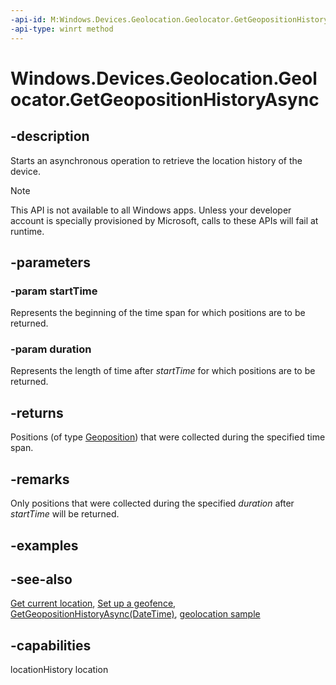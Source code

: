 ```yaml
---
-api-id: M:Windows.Devices.Geolocation.Geolocator.GetGeopositionHistoryAsync(Windows.Foundation.DateTime,Windows.Foundation.TimeSpan)
-api-type: winrt method
---
```


<!-- Method syntax
public Windows.Foundation.IAsyncOperation<Windows.Foundation.Collections.IVectorView<Windows.Devices.Geolocation.Geoposition>> GetGeopositionHistoryAsync(Windows.Foundation.DateTime startTime, Windows.Foundation.TimeSpan duration)
-->

# Windows.Devices.Geolocation.Geolocator.GetGeopositionHistoryAsync

## -description
Starts an asynchronous operation to retrieve the location history of the device.

> [!NOTE]
> This API is not available to all Windows apps. Unless your developer account is specially provisioned by Microsoft, calls to these APIs will fail at runtime.

## -parameters
### -param startTime
Represents the beginning of the time span for which positions are to be returned.

### -param duration
Represents the length of time after *startTime* for which positions are to be returned.

## -returns
Positions (of type [Geoposition](geoposition.md)) that were collected during the specified time span.

## -remarks
Only positions that were collected during the specified *duration* after *startTime* will be returned.

## -examples

## -see-also
[Get current location](/windows/uwp/maps-and-location/get-location), [Set up a geofence](/windows/uwp/maps-and-location/set-up-a-geofence), [GetGeopositionHistoryAsync(DateTime)](geolocator_getgeopositionhistoryasync_1254824286.md), [geolocation sample](https://github.com/Microsoft/Windows-universal-samples/tree/master/Samples/Geolocation)

## -capabilities
locationHistory
location
